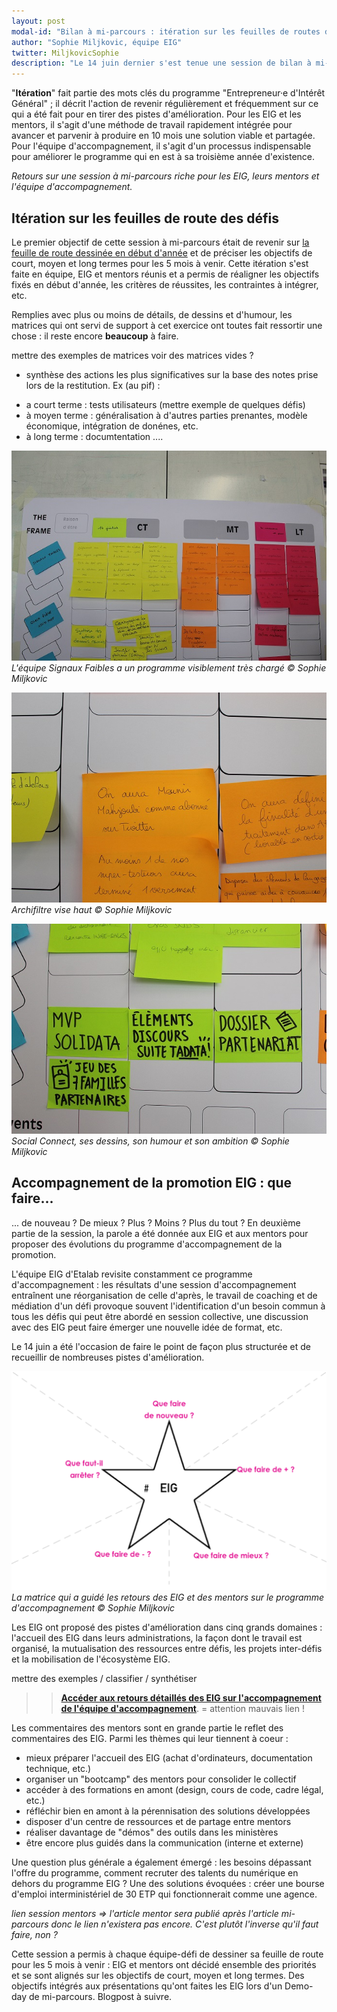 ```yaml
---
layout: post
modal-id: "Bilan à mi-parcours : itération sur les feuilles de routes des défis EIG et l'accompagnement de l'équipe EIG"
author: "Sophie Miljkovic, équipe EIG"
twitter: MiljkovicSophie
description: "Le 14 juin dernier s'est tenue une session de bilan à mi-parcours. L'occasion pour les EIG et leurs mentors de faire le point sur leurs défis et d'adapter la feuille de route des 5 mois à venir. L'occasion aussi de faire des retours sur l'accompagnement qu'offre l'équipe EIG. En voici une synthèse."
---
```


"**Itération**" fait partie des mots clés du programme "Entrepreneur·e d'Intérêt Général" ; il décrit l'action de revenir régulièrement et fréquemment sur ce qui a été fait pour en tirer des pistes d'amélioration. Pour les EIG et les mentors, il s'agit d'une méthode de travail rapidement intégrée pour avancer et parvenir à produire en 10 mois une solution viable et partagée. Pour l'équipe d'accompagnement, il s'agit d'un processus indispensable pour améliorer le programme qui en est à sa troisième année d'existence. 

_Retours sur une session à mi-parcours riche pour les EIG, leurs mentors et l'équipe d'accompagnement._

## Itération sur les feuilles de route des défis

Le premier objectif de cette session à mi-parcours était de revenir sur [la feuille de route dessinée en début d'année](https://entrepreneur-interet-general.etalab.gouv.fr/posts/2018/04/04/construire-une-feuille-de-route-partagee/) et de préciser les objectifs de court, moyen et long termes pour les 5 mois à venir. Cette itération s'est faite en équipe, EIG et mentors réunis et a permis de réaligner les objectifs fixés en début d'année, les critères de réussites, les contraintes à intégrer, etc. 

Remplies avec plus ou moins de détails, de dessins et d'humour, les matrices qui ont servi de support à cet exercice ont toutes fait ressortir une chose : il reste encore **beaucoup** à faire.

mettre des exemples de matrices voir des matrices vides ?
+ synthèse des actions les plus significatives sur la base des notes prise lors de la restitution. Ex (au pif) : 
- a court terme : tests utilisateurs (mettre exemple de quelques défis)
- à moyen terme : généralisation à d'autres parties prenantes, modèle économique, intégration de donénes, etc.
- à long terme : documtentation ....



![Les objectifs de Signaux Faibles avec beaucoup de post-it](/img/Matrice-Signaux-Faibles.jpg)
_L'équipe Signaux Faibles a un programme visiblement très chargé © Sophie Miljkovic_

![Un parmi les ambitieux objectifs d'Archifiltre : compter le secrétaire d'État chargé du numérique parmi ses abonnés Twitter](/img/Matrice-Archifiltre.jpg)
_Archifiltre vise haut © Sophie Miljkovic_

![Les objectifs de Social Connect tout en dessins et en humour](/img/Matrice-Social-Connect.jpg)
_Social Connect, ses dessins, son humour et son ambition © Sophie Miljkovic_

## Accompagnement de la promotion EIG : que faire...

... de nouveau ? De mieux ? Plus ? Moins ? Plus du tout ? En deuxième partie de la session, la parole a été donnée aux EIG et aux mentors pour proposer des évolutions du programme d'accompagnement de la promotion. 

L'équipe EIG d'Etalab revisite constamment ce programme d'accompagnement : les résultats d'une session d'accompagnement entraînent une réorganisation de celle d'après, le travail de coaching et de médiation d'un défi provoque souvent l'identification d'un besoin commun à tous les défis qui peut être abordé en session collective, une discussion avec des EIG peut faire émerger une nouvelle idée de format, etc. 

Le 14 juin a été l'occasion de faire le point de façon plus structurée et de recueillir de nombreuses pistes d'amélioration. 

![Une matrice d'évaluation de l'accompagnement du programme](/img/Matrice-evaluation-accompagnement.png)
_La matrice qui a guidé les retours des EIG et des mentors sur le programme d'accompagnement © Sophie Miljkovic_

Les EIG ont proposé des pistes d'amélioration dans cinq grands domaines : l'accueil des EIG dans leurs administrations, la façon dont le travail est organisé, la mutualisation des ressources entre défis, les projets inter-défis et la mobilisation de l'écosystème EIG. 

mettre des exemples / classifier / synthétiser

>> [**Accéder aux retours détaillés des EIG sur l'accompagnement de l'équipe d'accompagnement**](https://speakerdeck.com/eig2018/eig-2018-session-de-bilan-a-mi-parcours-avec-les-mentors).  = attention mauvais lien !

Les commentaires des mentors sont en grande partie le reflet des commentaires des EIG. Parmi les thèmes qui leur tiennent à coeur : 
- mieux préparer l'accueil des EIG (achat d'ordinateurs, documentation technique, etc.)
- organiser un "bootcamp" des mentors pour consolider le collectif
- accéder à des formations en amont (design, cours de code, cadre légal, etc.)
- réfléchir bien en amont à la pérennisation des solutions développées 
- disposer d'un centre de ressources et de partage entre mentors
- réaliser davantage de "démos" des outils dans les ministères
- être encore plus guidés dans la communication (interne et externe)

Une question plus générale a également émergé : les besoins dépassant l'offre du programme, comment recruter des talents du numérique en dehors du programme EIG ? Une des solutions évoquées : créer une bourse d'emploi interministériel de 30 ETP qui fonctionnerait comme une agence.

_lien session mentors => l'article mentor sera publié après l'article mi-parcours donc le lien n'existera pas encore. C'est plutôt l'inverse qu'il faut faire, non ?_

Cette session a permis à chaque équipe-défi de dessiner sa feuille de route pour les 5 mois à venir : EIG et mentors ont décidé ensemble des priorités et se sont alignés sur les objectifs de court, moyen et long termes. Des objectifs intégrés aux présentations qu'ont faites les EIG lors d'un Demo-day de mi-parcours. Blogpost à suivre.




